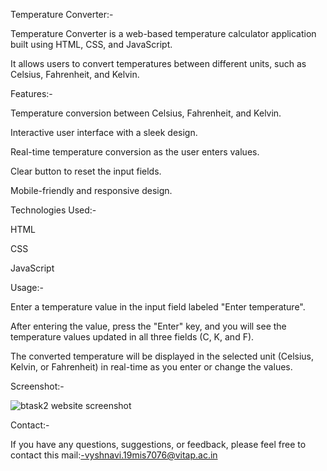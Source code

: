 Temperature Converter:-


Temperature Converter is a web-based temperature calculator application built using HTML, CSS, and JavaScript. 


It allows users to convert temperatures between different units, such as Celsius, Fahrenheit, and Kelvin.

Features:-


Temperature conversion between Celsius, Fahrenheit, and Kelvin.



Interactive user interface with a sleek design.


Real-time temperature conversion as the user enters values.


Clear button to reset the input fields.


Mobile-friendly and responsive design.



Technologies Used:-


HTML


CSS


JavaScript



Usage:-


Enter a temperature value in the input field labeled "Enter temperature".





After entering the value, press the "Enter" key, and you will see the temperature values updated in all three fields (C, K, and F).


The converted temperature will be displayed in the selected unit (Celsius, Kelvin, or Fahrenheit) in real-time as you enter or change the values.



Screenshot:-

![btask2 website screenshot](https://github.com/JayaSaiVyshnaviKalepalli/BHARAT_SEPTEMBER/assets/127282939/bc2bc341-2b12-4668-88ca-8eedb240483a)



Contact:-


If you have any questions, suggestions, or feedback, please feel free to contact this mail:-vyshnavi.19mis7076@vitap.ac.in
